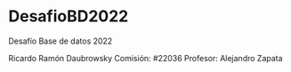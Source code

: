 # DesafioBD2022
 Desafío Base de datos 2022

Ricardo Ramón Daubrowsky
Comisión: #22036
Profesor: Alejandro Zapata
